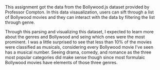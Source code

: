This assignment got the data from the Bollywood.js dataset provided by Professor Compton. In this data visaualization, users can sift through a list of Bollywood movies and they can interact with the data by filtering the list through genre. 

Through this parsing and visualizing this dataset, I expected to learn more about the genres and Bollywood and seing 
which ones were the most prominent. I was a little surprised to see that less than 10% of the movies were classified
as musicals, considering every Bollywood movie I've seen has a musical number. Seeing drama, comedy, and romance as the three most popular categories did make sense though since most formulaic Bollywood movies have elements of those
three genres. 